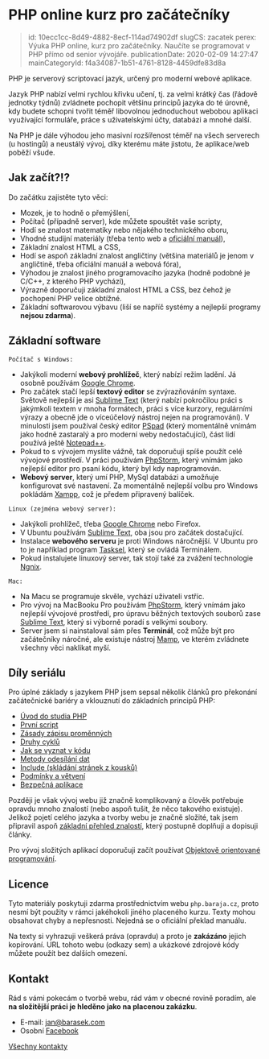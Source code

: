 PHP online kurz pro začátečníky
================================

> id: 10ecc1cc-8d49-4882-8ecf-114ad74902df
> slugCS: zacatek
> perex: Výuka PHP online, kurz pro začátečníky. Naučíte se programovat v PHP přímo od senior vývojáře.
> publicationDate: 2020-02-09 14:27:47
> mainCategoryId: f4a34087-1b51-4761-8128-4459dfe83d8a

PHP je serverový scriptovací jazyk, určený pro moderní webové aplikace.

Jazyk PHP nabízí velmi rychlou křivku učení, tj. za velmi krátký čas (řádově jednotky týdnů) zvládnete pochopit většinu principů jazyka do té úrovně, kdy budete schopni tvořit téměř libovolnou jednoduchout webobou aplikaci využívající formuláře, práce s uživatelskými účty, databázi a mnohé další.

Na PHP je dále výhodou jeho masivní rozšířenost téměř na všech serverech (u hostingů) a neustálý vývoj, díky kterému máte jistotu, že aplikace/web poběží všude.

Jak začít?!?
------------

Do začátku zajistěte tyto věci:

- Mozek, je to hodně o přemýšlení,
- Počítač (případně server), kde můžete spouštět vaše scripty,
- Hodí se znalost matematiky nebo nějakého technického oboru,
- Vhodné studijní materiály (třeba tento web a <a href="https://php.net">oficiální manuál</a>),
- Základní znalost HTML a CSS,
- Hodí se aspoň základní znalost angličtiny (většina materiálů je jenom v angličtině, třeba oficiální manuál a webová fóra),
- Výhodou je znalost jiného programovacího jazyka (hodně podobné je C/C++, z kterého PHP vychází),
- Výrazně doporučuji základní znalost HTML a CSS, bez čehož je pochopení PHP velice obtížné.
- Základní softwarovou výbavu (liší se napříč systémy a nejlepší programy **nejsou zdarma**).

Základní software
-----------------

`Počítač s Windows:`
- Jakýkoli moderní **webový prohlížeč**, který nabízí režim ladění. Já osobně používám <a href="https://www.google.com/chrome">Google Chrome</a>.
- Pro začátek stačí lepší **textový editor** se zvýrazňováním syntaxe. Světově nejlepší je asi <a href="https://www.sublimetext.com">Sublime Text</a> (který nabízí pokročilou práci s jakýmkoli textem v mnoha formátech, práci s více kurzory, regulárními výrazy a obecně jde o víceúčelový nástroj nejen na programování). V minulosti jsem používal český editor <a href="https://www.pspad.com/cz/">PSpad</a> (který momentálně vnímám jako hodně zastaralý a pro moderní weby nedostačující), část lidí používá ještě <a href="https://www.slunecnice.cz/sw/notepad/">Notepad++</a>.
- Pokud to s vývojem myslíte vážně, tak doporučuji spíše použít celé vývojové prostředí. V práci používám <a href="https://www.jetbrains.com/phpstorm/">PhpStorm</a>, který vnímám jako nejlepší editor pro psaní kódu, který byl kdy naprogramován.
- **Webový server**, který umí PHP, MySql databázi a umožňuje konfigurovat své nastavení. Za momentálně nejlepší volbu pro Windows pokládám <a href="https://www.apachefriends.org/download.html">Xampp</a>, což je předem připravený balíček.
	
`Linux (zejména webový server):`
- Jakýkoli prohlížeč, třeba <a href="https://www.google.com/chrome">Google Chrome</a> nebo Firefox.
- V Ubuntu používám <a href="https://www.sublimetext.com">Sublime Text</a>, oba jsou pro začátek dostačující.
- Instalace **webového serveru** je proti Windows náročnější. V Ubuntu pro to je například program <a href="https://wiki.ubuntu.cz/servery/apache_s_mysql_a_php">Tasksel</a>, který se ovládá Terminálem.
- Pokud instalujete linuxový server, tak stojí také za zvážení technologie <a href="https://www.nginx.com/resources/wiki/">Ngnix</a>.			

`Mac:`
- Na Macu se programuje skvěle, vychází uživateli vstříc.
- Pro vývoj na MacBooku Pro používám <a href="https://www.jetbrains.com/phpstorm/">PhpStorm</a>, který vnímám jako nejlepší vývojové prostředí, pro úpravu běžných textových souborů zase <a href="https://www.sublimetext.com">Sublime Text</a>, který si výborně poradí s velkými soubory.
- Server jsem si nainstaloval sám přes **Terminál**, což může být pro začátečníky náročné, ale existuje nástroj <a href="https://www.mamp.info/en/">Mamp</a>, ve kterém zvládnete všechny věci naklikat myší.

Díly seriálu
------------

Pro úplné základy s jazykem PHP jsem sepsal několik článků pro překonání začátečnické bariéry a vklouznutí do základních principů PHP:

- <a href="/uvod">Úvod do studia PHP</a>
- <a href="/prvni-script">První script</a>
- <a href="/zasady-promennych">Zásady zápisu proměnných</a>
- <a href="/cykly">Druhy cyklů</a>
- <a href="/jak-se-vyznat">Jak se vyznat v kódu</a>
- <a href="/metody-odesilani-dat">Metody odesílání dat</a>
- <a href="/include-soubor">Include (skládání stránek z kousků)</a>
- <a href="/podminky">Podmínky a větvení</a>
- <a href="/bezpecna-aplikace">Bezpečná aplikace</a>

Později je však vývoj webu již značně komplikovaný a člověk potřebuje opravdu mnoho znalostí (nebo aspoň tušit, že něco takového existuje). Jelikož pojetí celého jazyka a tvorby webu je značně složité, tak jsem připravil aspoň <a href="/znalosti">základní přehled znalostí</a>, který postupně doplňuji a dopisuji články.

Pro vývoj složitých aplikací doporučuji začít používat <a href="/oop">Objektově orientované programování</a>.

Licence
-------

Tyto materiály poskytuji zdarma prostřednictvím webu `php.baraja.cz`, proto nesmí být použity v rámci jakéhokoli jiného placeného kurzu. Texty mohou obsahovat chyby a nepřesnosti. Nejedná se o oficiální překlad manuálu.

Na texty si vyhrazuji veškerá práva (opravdu) a proto je **zakázáno** jejich kopírování. URL tohoto webu (odkazy sem) a ukázkové zdrojové kódy můžete použít bez dalších omezení.

Kontakt
-------

Rád s vámi pokecám o tvorbě webu, rád vám v obecné rovině poradím, ale **na složitější práci je hleděno jako na placenou zakázku**.

- E-mail: jan@barasek.com
- Osobní <a href="https://www.facebook.com/janbarasek">Facebook</a>

<a href="https://baraja.cz/kontakt">Všechny kontakty</a>

